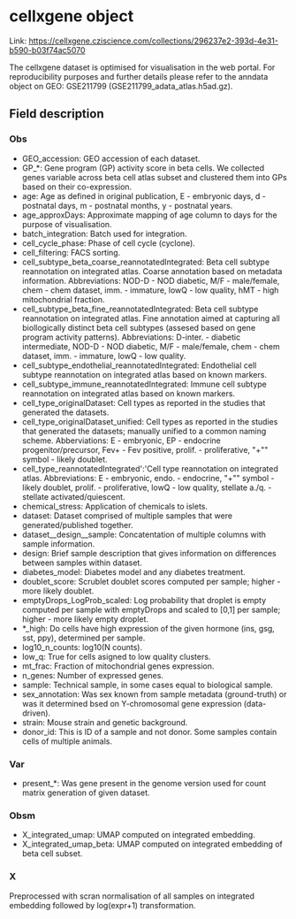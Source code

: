 # cellxgene object

Link: https://cellxgene.cziscience.com/collections/296237e2-393d-4e31-b590-b03f74ac5070

The cellxgene dataset is optimised for visualisation in the web portal. For reproducibility purposes and further details please refer to the anndata object on GEO: GSE211799 (GSE211799_adata_atlas.h5ad.gz).

## Field description

### Obs
- GEO_accession: GEO accession of each dataset.
- GP_*: Gene program (GP) activity score in beta cells. We collected genes variable across beta cell atlas subset and clustered them into GPs based on their co-expression.
- age: Age as defined in original publication, E - embryonic days, d - postnatal days, m - postnatal months, y - postnatal years.
- age_approxDays: Approximate mapping of age column to days for the purpose of visualisation.
- batch_integration: Batch used for integration.
- cell_cycle_phase: Phase of cell cycle (cyclone).
- cell_filtering: FACS sorting.
- cell_subtype_beta_coarse_reannotatedIntegrated: Beta cell subtype reannotation on integrated atlas. Coarse annotation based on metadata information. Abbreviations: NOD-D - NOD diabetic, M/F - male/female, chem - chem dataset, imm. - immature, lowQ - low quality, hMT - high mitochondrial fraction.
- cell_subtype_beta_fine_reannotatedIntegrated: Beta cell subtype reannotation on integrated atlas. Fine annotation aimed at capturing all biollogically distinct beta cell subtypes (assesed based on gene program activity patterns). Abbreviations: D-inter. - diabetic intermediate, NOD-D - NOD diabetic, M/F - male/female, chem - chem dataset, imm. - immature, lowQ - low quality.
- cell_subtype_endothelial_reannotatedIntegrated: Endothelial cell subtype reannotation on integrated atlas based on known markers.
- cell_subtype_immune_reannotatedIntegrated: Immune cell subtype reannotation on integrated atlas based on known markers.
- cell_type_originalDataset: Cell types as reported in the studies that generated the datasets.
- cell_type_originalDataset_unified: Cell types as reported in the studies that generated the datasets; manually unified to a common naming scheme. Abberviations: E - embryonic, EP - endocrine progenitor/precursor, Fev+ - Fev positive, prolif. - proliferative, "+"" symbol - likely doublet.
- cell_type_reannotatedIntegrated':'Cell type reannotation on integrated atlas. Abbreviations: E - embryonic, endo. - endocrine, "+"" symbol - likely doublet, prolif. - proliferative, lowQ - low quality, stellate a./q. - stellate activated/quiescent.
- chemical_stress: Application of chemicals to islets.
- dataset: Dataset comprised of multiple samples that were generated/published together.
- dataset__design__sample: Concatentation of multiple columns with sample information.
- design: Brief sample description that gives information on differences between samples within dataset.
- diabetes_model: Diabetes model and any diabetes treatment.
- doublet_score: Scrublet doublet scores computed per sample; higher - more likely doublet.
- emptyDrops_LogProb_scaled: Log probability that droplet is empty computed per sample with emptyDrops and scaled to [0,1] per sample; higher - more likely empty droplet.
- *_high: Do cells have high expression of the given hormone (ins, gsg, sst, ppy), determined per sample.
- log10_n_counts: log10(N counts).
- low_q: True for cells asigned to low quality clusters.
- mt_frac: Fraction of mitochondrial genes expression.
- n_genes: Number of expressed genes.
- sample: Technical sample, in some cases equal to biological sample.
- sex_annotation: Was sex known from sample metadata (ground-truth) or was it determined bsed on Y-chromosomal gene expression (data-driven).
- strain: Mouse strain and genetic background.
- donor_id: This is ID of a sample and not donor. Some samples contain cells of multiple animals.

### Var
- present_*: Was gene present in the genome version used for count matrix generation of given dataset.

### Obsm
- X_integrated_umap: UMAP computed on integrated embedding. 
- X_integrated_umap_beta: UMAP computed on integrated embedding of beta cell subset.

### X
Preprocessed with scran normalisation of all samples on integrated embedding followed by log(expr+1) transformation.


